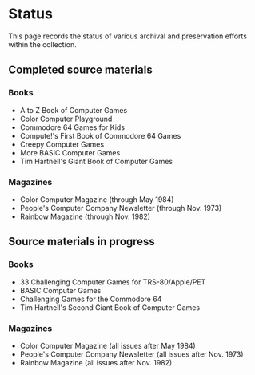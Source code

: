 # Status

This page records the status of various archival and preservation
efforts within the collection.

## Completed source materials

### Books

* A to Z Book of Computer Games
* Color Computer Playground
* Commodore 64 Games for Kids
* Compute!'s First Book of Commodore 64 Games
* Creepy Computer Games
* More BASIC Computer Games
* Tim Hartnell's Giant Book of Computer Games

### Magazines

* Color Computer Magazine (through May 1984)
* People's Computer Company Newsletter (through Nov. 1973)
* Rainbow Magazine (through Nov. 1982)

## Source materials in progress

### Books

* 33 Challenging Computer Games for TRS-80/Apple/PET
* BASIC Computer Games
* Challenging Games for the Commodore 64
* Tim Hartnell's Second Giant Book of Computer Games

### Magazines

* Color Computer Magazine (all issues after May 1984)
* People's Computer Company Newsletter (all issues after Nov. 1973)
* Rainbow Magazine (all issues after Nov. 1982)
